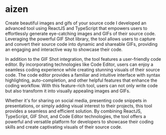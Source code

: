 # aizen
Create beautiful images and gifs of your source code
I developed an advanced tool using ReactJS and TypeScript that empowers users to effortlessly generate eye-catching images and GIFs of their source code. Leveraging the powerful GIF Shot library, the tool allows users to capture and convert their source code into dynamic and shareable GIFs, providing an engaging and interactive way to showcase their code.

In addition to the GIF Shot integration, the tool features a user-friendly code editor. By incorporating technologies like Code Editor, users can enjoy a seamless coding experience while creating stunning visuals of their source code. The code editor provides a familiar and intuitive interface with syntax highlighting, auto-completion, and other helpful features that enhance the coding workflow.
With this feature-rich tool, users can not only write code but also transform it into visually appealing images and GIFs. 

Whether it's for sharing on social media, presenting code snippets in presentations, or simply adding visual interest to their projects, this tool provides a seamless and efficient solution. By combining ReactJS, TypeScript, GIF Shot, and Code Editor technologies, the tool offers a powerful and versatile platform for developers to showcase their coding skills and create captivating visuals of their source code.

